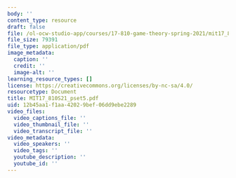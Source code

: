 ```yaml
---
body: ''
content_type: resource
draft: false
file: /ol-ocw-studio-app/courses/17-810-game-theory-spring-2021/mit17_810s21_pset5.pdf
file_size: 79391
file_type: application/pdf
image_metadata:
  caption: ''
  credit: ''
  image-alt: ''
learning_resource_types: []
license: https://creativecommons.org/licenses/by-nc-sa/4.0/
resourcetype: Document
title: MIT17_810S21_pset5.pdf
uid: 12b45aa1-f1aa-4202-9bef-06dd9ebe2289
video_files:
  video_captions_file: ''
  video_thumbnail_file: ''
  video_transcript_file: ''
video_metadata:
  video_speakers: ''
  video_tags: ''
  youtube_description: ''
  youtube_id: ''
---
```


